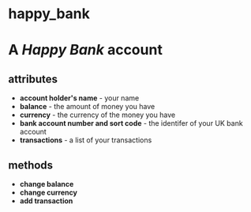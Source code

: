 # happy_bank

A _Happy Bank_ account
======================

attributes
----------

* **account holder's name** - your name
* **balance** - the amount of money you have
* **currency** - the currency of the money you have
* **bank account number and sort code** - the identifer of your UK bank account
* **transactions** - a list of your transactions

methods
-------

* **change balance**
* **change currency**
* **add transaction**

